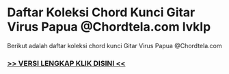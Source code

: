 
 # Daftar Koleksi Chord  Kunci Gitar Virus Papua @Chordtela.com lvklp


Berikut adalah daftar koleksi chord  kunci Gitar Virus Papua @Chordtela.com

###  <a href="https://shortlighzx.web.app?sq=Daftar Koleksi Chord  Kunci Gitar Virus Papua @Chordtela.com"> >> VERSI LENGKAP KLIK DISINI << </a>
